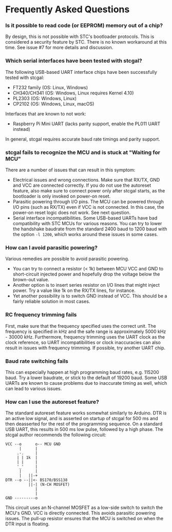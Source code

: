 Frequently Asked Questions
==========================

### Is it possible to read code (or EEPROM) memory out of a chip?

By design, this is not possible with STC's bootloader protocols. This is considered a security feature by STC. There is no known workaround at this time. See issue #7 for more details and discussion.

### Which serial interfaces have been tested with stcgal?

The following USB-based UART interface chips have been successfully tested with stcgal:

* FT232 family (OS: Linux, Windows)
* CH340/CH341 (OS: Windows, Linux requires Kernel 4.10)
* PL2303 (OS: Windows, Linux)
* CP2102 (OS: Windows, Linux, macOS)

Interfaces that are known to not work:

* Raspberry Pi Mini UART (lacks parity support, enable the PL011 UART instead)

In general, stcgal requires accurate baud rate timings and parity support.

### stcgal fails to recognize the MCU and is stuck at "Waiting for MCU"

There are a number of issues that can result in this symptom:

* Electrical issues and wrong connections. Make sure that RX/TX, GND and VCC are connected correctly. If you do not use the autoreset feature, also make sure to connect power only after stcgal starts, as the bootloader is only invoked on power-on reset.
* Parasitic powering through I/O pins. The MCU can be powered through I/O pins (such as RX/TX) even if VCC is not connected. In this case, the power-on reset logic does not work. See next question.
* Serial interface incompatibilities. Some USB-based UARTs have bad compatibility with STC MCUs for various reasons. You can try to lower the handshake baudrate from the standard 2400 baud to 1200 baud with the option `-l 1200`, which works around these issues in some cases.

### How can I avoid parasitic powering?

Various remedies are possible to avoid parasitic powering.

* You can try to connect a resistor (< 1k) between MCU VCC and GND to short-circuit injected power and hopefully drop the voltage below the brown-out value.
* Another option is to insert series resistor on I/O lines that might inject power. Try a value like 1k on the RX/TX lines, for instance.
* Yet another possibility is to switch GND instead of VCC. This should be a fairly reliable solution in most cases.

### RC frequency trimming fails

First, make sure that the frequency specified uses the correct unit. The frequency is specified in kHz and the safe range is approximately 5000 kHz - 30000 kHz. Furthermore, frequency trimming uses the UART clock as the clock reference, so UART incompatibilities or clock inaccuracies can also result in issues with frequency trimming. If possible, try another UART chip.

### Baud rate switching fails

This can especially happen at high programming baud rates, e.g. 115200 baud. Try a lower baudrate, or stick to the default of 19200 baud. Some USB UARTs are known to cause problems due to inaccurate timing as well, which can lead to various issues.

### How can I use the autoreset feature?

The standard autoreset feature works somewhat similarly to Arduino. DTR is an active low signal, and is asserted on startup of stcgal for 500 ms and then deasserted for the rest of the programming sequence. On a standard USB UART, this results in 500 ms low pulse, followed by a high phase. The stcgal author recommends the following circuit:

```
VCC --o      o-- MCU GND
      |      |
     .-.     |
     | | 1k  |
     | |     |
     '_'     |
      |      |
      |   ||-+
DTR --o --||<- BS170/BSS138
          ||-| (N-CH MOSFET)
             |
             |
GND ---------o
```

This circuit uses an N-channel MOSFET as a low-side switch to switch the MCU's GND. VCC is directly connected. This avoids parasitic powering issues. The pull-up resistor ensures that the MCU is switched on when the DTR input is floating.

